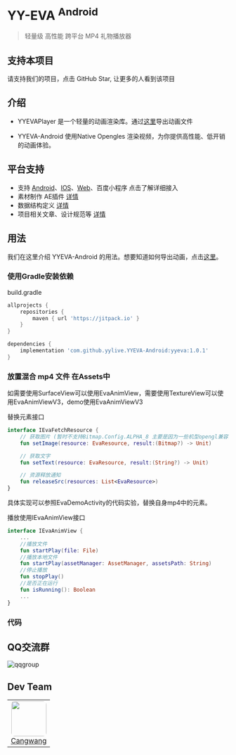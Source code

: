 # YY-EVA <sup>Android</sup>
> 轻量级 高性能 跨平台 MP4 礼物播放器

## 支持本项目

请支持我们的项目，点击 GitHub Star, 让更多的人看到该项目

## 介绍

+ YYEVAPlayer 是一个轻量的动画渲染库。通过[这里](https://github.com/yylive/YYEVA-docs/blob/main/docs/YYEVA%E8%AE%BE%E8%AE%A1%E8%A7%84%E8%8C%83.md)导出动画文件

+ YYEVA-Android 使用Native Opengles 渲染视频，为你提供高性能、低开销的动画体验。

## 平台支持
+ 支持 [Android](https://github.com/yylive/YYEVA-Android)、[IOS](https://github.com/yylive/YYEVA-iOS)、[Web](https://github.com/yylive/YYEVA-Web)、百度小程序  点击了解详细接入
+ 素材制作 AE插件 [详情](https://github.com/yylive/YYEVA/tree/main/AEP)
+ 数据结构定义 [详情](https://github.com/yylive/YYEVA/blob/main/%E6%95%B0%E6%8D%AE%E7%BB%93%E6%9E%84.md)
+ 项目相关文章、设计规范等 [详情](https://github.com/yylive/YYEVA)

## 用法

我们在这里介绍 YYEVA-Android 的用法。想要知道如何导出动画，点击[这里](https://github.com/yylive/YYEVA-docs/blob/main/docs/YYEVA%E8%AE%BE%E8%AE%A1%E8%A7%84%E8%8C%83.md)。

### 使用Gradle安装依赖
build.gradle
```groovy
allprojects {
	repositories {
		maven { url 'https://jitpack.io' }
	}
}
```

```groovy
dependencies {
	implementation 'com.github.yylive.YYEVA-Android:yyeva:1.0.1'
}
```

### 放置混合 mp4 文件 在Assets中
如需要使用SurfaceView可以使用EvaAnimView，需要使用TextureView可以使用EvaAnimViewV3，demo使用EvaAnimViewV3

替换元素接口
```kotlin
interface IEvaFetchResource {
    // 获取图片 (暂时不支持Bitmap.Config.ALPHA_8 主要是因为一些机型opengl兼容问题)
    fun setImage(resource: EvaResource, result:(Bitmap?) -> Unit)

    // 获取文字
    fun setText(resource: EvaResource, result:(String?) -> Unit)

    // 资源释放通知
    fun releaseSrc(resources: List<EvaResource>)
}
```
具体实现可以参照EvaDemoActivity的代码实验，替换自身mp4中的元素。

播放使用IEvaAnimView接口
```kotlin
interface IEvaAnimView {
    ...
    //播放文件
    fun startPlay(file: File)
    //播放本地文件
    fun startPlay(assetManager: AssetManager, assetsPath: String)
    //停止播放
    fun stopPlay()
    //是否正在运行
    fun isRunning(): Boolean
    ...
}
```

### 代码

## QQ交流群
![qqgroup](https://github.com/yylive/YYEVA/blob/master/img/qqgroup.png)

## Dev Team
<table>
  <tbody>
    <tr>
      <td align="center" valign="top">
        <img style="border-radius:8px" width="80" height="80" src="https://avatars.githubusercontent.com/u/10419150?v=4">
        <br>
        <a href="https://github.com/cangwang">Cangwang</a>
      </td>
     </tr>
  </tbody>
</table>


 
